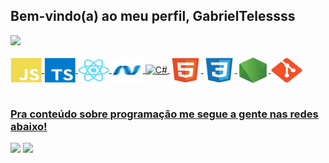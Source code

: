 ## Bem-vindo(a) ao meu perfil, GabrielTelessss 

 <div>
   <a href="https://github.com/GabrielTelessss">
    <img height="180em" src="https://github-readme-stats.vercel.app/api/top-langs/?username=GabrielTelessss&layout=compact&langs_count=6&theme=tokyonight"/>
   </div>
    
<div style="display: inline_block"><br>
<img align="center" alt="JavaScript" height="40" width="50" src="https://raw.githubusercontent.com/devicons/devicon/master/icons/javascript/javascript-plain.svg">
<img align="center" alt="TypeScript" height="40" width="50" src="https://raw.githubusercontent.com/devicons/devicon/master/icons/typescript/typescript-plain.svg">
<img align="center" alt="React" height="40" width="50" src="https://raw.githubusercontent.com/devicons/devicon/master/icons/react/react-original.svg">
<img align="center" alt=".NET" height="40" width="50" src="https://raw.githubusercontent.com/devicons/devicon/master/icons/dot-net/dot-net-original.svg">
<img align="center" alt="C#" height="40" width="50" src="https://cdn.jsdelivr.net/gh/devicons/devicon/icons/csharp/csharp-original.svg">
<img align="center" alt="HTML5" height="40" width="50" src="https://raw.githubusercontent.com/devicons/devicon/master/icons/html5/html5-original.svg">
<img align="center" alt="CSS3" height="40" width="50" src="https://raw.githubusercontent.com/devicons/devicon/master/icons/css3/css3-original.svg">
<img align="center" alt="Node.js" height="40" width="50" src="https://raw.githubusercontent.com/devicons/devicon/master/icons/nodejs/nodejs-original.svg">
<img align="center" alt="Git" height="40" width="50" src="https://raw.githubusercontent.com/devicons/devicon/master/icons/git/git-original.svg">
</div>
 
<br>
 
### Pra conteúdo sobre programação me segue a gente nas redes abaixo!
 
<div> 
  <a href = "mailto:gabrielghv1234@gmail.com"><img src="https://img.shields.io/badge/-Gmail-%23333?style=for-the-badge&logo=gmail&logoColor=white" target="_blank"></a>
  <a href="https://www.linkedin.com/in/gabriel-teles-462753267/" target="_blank"><img src="https://img.shields.io/badge/-LinkedIn-%230077B5?style=for-the-badge&logo=linkedin&logoColor=white" target="_blank"></a>
</div>
